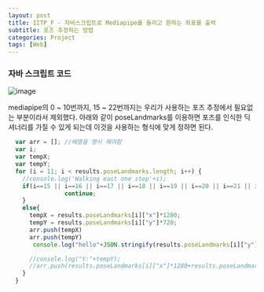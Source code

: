 ```yaml
---
layout: post
title: IITP_F - 자바스크립트로 Mediapipe를 돌리고 원하는 좌표를 출력
subtitle: 포즈 추정하는 방법
categories: Project
tags: [Web]
---
```



### 자바 스크립트 코드


![image](https://user-images.githubusercontent.com/62547169/130901593-e7bb7460-6b6f-45fe-992b-b7884f935a8e.png)




mediapipe의 0 ~ 10번까지, 15 ~ 22번까지는 우리가 사용하는 포즈 추정에서 필요없는 부분이라서 제외했다.
아래와 같이 poseLandmarks를 이용하면 포즈를 인식한 딕셔너리를 가질 수 있게 되는데 이것을 사용하는 형식에 맞게 정하면 된다.

```javascript
  var arr = []; //배열을 명시 해야함
  var i;
  var tempX;
  var tempY;
  for (i = 11; i < results.poseLandmarks.length; i++) {
    //console.log('Walking east one step'+i);
    if(i==15 || i==16 || i==17 || i==18 || i==19 || i==20 || i==21 || i==22){
                continue;
    }
    else{
      tempX = results.poseLandmarks[i]["x"]*1280;
      tempY = results.poseLandmarks[i]["y"]*720;
      arr.push(tempX)
      arr.push(tempY)
       console.log("hello"+JSON.stringify(results.poseLandmarks[i]["y"])*960);

      //console.log("Y:"+tempY);
      //arr.push(results.poseLandmarks[i]["x"]*1280+results.poseLandmarks[i]["y"]*720);
    }
  }

```



